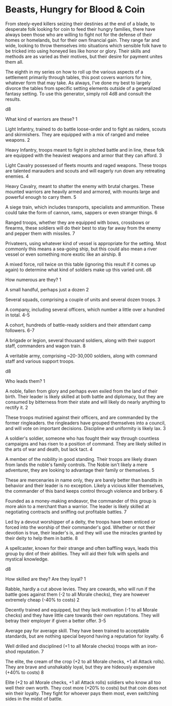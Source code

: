 # Beasts, Hungry for Blood & Coin

From steely-eyed killers seizing their destinies at the end of a blade, to desperate folk looking for coin to feed their hungry families, there have always been those who are willing to fight not for the defense of their homes or homelands, but for their own financial gain. They range far and wide, looking to throw themselves into situations which sensible folk have to be tricked into using honeyed lies like honor or glory. Their skills and methods are as varied as their motives, but their desire for payment unites them all.


The eighth in my series on how to roll up the various aspects of a settlement primarily through tables, this post covers warriors for hire, whatever form that may take. As always, I've done my best to largely divorce the tables from specific setting elements outside of a generalized fantasy setting. To use this generator, simply roll 4d8 and consult the results.


d8
	
What kind of warriors are these?
1
	
Light Infantry, trained to do battle loose-order and to fight as raiders, scouts and skirmishers. They are equipped with a mix of ranged and melee weapons.
2
	
Heavy Infantry, troops meant to fight in pitched battle and in line, these folk are equipped with the heaviest weapons and armor that they can afford.
3
	
Light Cavalry possessed of fleets mounts and raged weapons. These troops are talented marauders and scouts and will eagerly run down any retreating enemies.
4
	
Heavy Cavalry, meant to shatter the enemy with brutal charges. These mounted warriors are heavily armed and armored, with mounts large and powerful enough to carry them.
5
	
A siege train, which includes transports, specialists and ammunition. These could take the form of cannon, rams, sappers or even stranger things.
6
	
Ranged troops, whether they are equipped with bows, crossbows or firearms, these soldiers will do their best to stay far away from the enemy and pepper them with missiles.
7
	
Privateers, using whatever kind of vessel is appropriate for the setting. Most commonly this means a sea-going ship, but this could also mean a river vessel or even something more exotic like an airship.
8
	
A mixed force, roll twice on this table (ignoring this result if it comes up again) to determine what kind of soldiers make up this varied unit.
d8
	
How numerous are they?
1
	
A small handful, perhaps just a dozen
2
	
Several squads, comprising a couple of units and several dozen troops.
3
	
A company, including several officers, which number a little over a hundred in total.
4-5
	
A cohort, hundreds of battle-ready soldiers and their attendant camp followers.
6-7
	
A brigade or legion, several thousand soldiers, along with their support staff, commanders and wagon train.
8
	
A veritable army, comprising ~20-30,000 soldiers, along with command staff and various support troops.

d8
	
Who leads them?
1
	
A noble, fallen from glory and perhaps even exiled from the land of their birth. Their leader is likely skilled at both battle and diplomacy, but they are consumed by bitterness from their state and will likely do nearly anything to rectify it.
2
	
These troops mutinied against their officers, and are commanded by the former ringleaders. the ringleaders have grouped themselves into a council, and will vote on important decisions. Discipline and uniformity is likely lax.
3
	
A soldier's soldier, someone who has fought their way through countless campaigns and has risen to a position of command. They are likely skilled in the arts of war and death, but lack tact.
4
	
A member of the nobility in good standing. Their troops are likely drawn from lands the noble's family controls. The Noble isn't likely a mere adventurer, they are looking to advantage their family or themselves.
5
	
These are mercenaries in name only, they are barely better than bandits in behavior and their leader is no exception. Likely a vicious killer themselves, the commander of this band keeps control through violence and bribery.
6
	
Founded as a money-making endeavor, the commander of this group is more akin to a merchant than a warrior. The leader is likely skilled at negotiating contracts and sniffing out profitable battles.
7
	
Led by a devout worshipper of a deity, the troops have been enticed or forced into the worship of their commander's god. Whether or not their devotion is true, their leader's is, and they will use the miracles granted by their deity to help them in battle.
8
	
A spellcaster, known for their strange and often baffling ways, leads this group by dint of their abilities. They will aid their folk with spells and mystical knowledge.

d8
	
How skilled are they? Are they loyal?
1
	
Rabble, hardly a cut above levies. They are cowards, who will run if the battle goes against them (-2 to all Morale checks), they are however extremely cheap (-40% to costs)
2
	
Decently trained and equipped, but they lack motivation (-1 to all Morale checks) and they have little care towards their own reputations. They will betray their employer if given a better offer.
3-5
	
Average pay for average skill. They have been trained to acceptable standards, but are nothing special beyond having a reputation for loyalty.
6
	
Well drilled and disciplined (+1 to all Morale checks) troops with an iron-shod reputation.
7
	
The elite, the cream of the crop (+2 to all Morale checks, +1 all Attack rolls). They are brave and unshakably loyal, but they are hideously expensive (+40% to costs)
8
	
Elite (+2 to all Morale checks, +1 all Attack rolls) soldiers who know all too well their own worth. They cost more (+20% to costs) but that coin does not win their loyalty. They fight for whoever pays them most, even switching sides in the midst of battle.